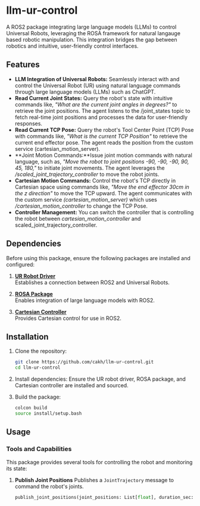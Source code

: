 # llm-ur-control

A ROS2 package integrating large language models (LLMs) to control Universal Robots, leveraging the ROSA framework for natural langauge based robotic manipulation. This integration bridges the gap between robotics and intuitive, user-friendly control interfaces.

## Features

- **LLM Integration of Universal Robots:** Seamlessly interact with and control the Universal Robot (UR) using natural language commands through large language models (LLMs) such as ChatGPT.
- **Read Current Joint States:** Query the robot's state with intuitive commands like, _"What are the current joint angles in degrees?"_ to retrieve the joint positions. The agent listens to the /joint_states topic to fetch real-time joint positions and processes the data for user-friendly responses.
- **Read Current TCP Pose:** Query the robot's Tool Center Point (TCP) Pose with commands like, _"What is the current TCP Position"_ to retrieve the current end effector pose. The agent reads the position from the custom service (cartesian_motion_server).
- **Joint Motion Commands:**Issue joint motion commands with natural language, such as, _"Move the robot to joint positions -90, -90, -90, 90, 45, 180,"_ to initiate joint movements. The agent leverages the _/scaled_joint_trajectory_controller_ to move the robot joints.
- **Cartesian Motion Commands:** Control the robot's TCP directly in Cartesian space using commands like, _"Move the end effector 30cm in the z direction"_ to move the TCP upward. The agent communicates with the custom service _(cartesian_motion_server)_ which uses _/cartesian_motion_controller_ to change the TCP Pose.
- **Controller Management:** You can switch the controller that is controlling the robot between _cartesian_motion_controller_ and scaled_joint_trajectory_controller.

## Dependencies

Before using this package, ensure the following packages are installed and configured:

1. **[UR Robot Driver](https://github.com/UniversalRobots/Universal_Robots_ROS2_Driver)**  
   Establishes a connection between ROS2 and Universal Robots.

2. **[ROSA Package](https://github.com/nasa-jpl/rosa)**  
   Enables integration of large language models with ROS2.

3. **[Cartesian Controller](https://github.com/fzi-forschungszentrum-informatik/cartesian_controllers)**  
   Provides Cartesian control for use in ROS2.

## Installation

1. Clone the repository:

   ```bash
   git clone https://github.com/cakh/llm-ur-control.git
   cd llm-ur-control
   ```

2. Install dependencies:
   Ensure the UR robot driver, ROSA package, and Cartesian controller are installed and sourced.

3. Build the package:
   ```bash
   colcon build
   source install/setup.bash
   ```

## Usage

### Tools and Capabilities

This package provides several tools for controlling the robot and monitoring its state:

1. **Publish Joint Positions**
   Publishes a `JointTrajectory` message to command the robot's joints.
   ```python
   publish_joint_positions(joint_positions: List[float], duration_sec: int = 5)
   ```
